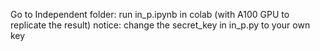 Go to Independent folder:
  run in_p.ipynb in colab (with A100 GPU to replicate the result)
  notice:
    change the secret_key in in_p.py to your own key
